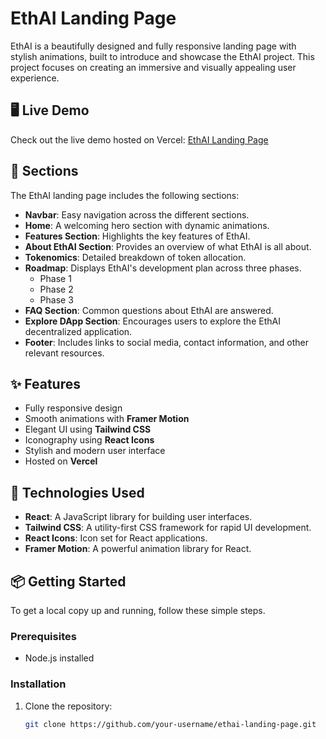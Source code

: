# EthAI Landing Page

EthAI is a beautifully designed and fully responsive landing page with stylish animations, built to introduce and showcase the EthAI project. This project focuses on creating an immersive and visually appealing user experience.

## 🖥️ Live Demo
Check out the live demo hosted on Vercel: [EthAI Landing Page](https://raviteja-salva-frontend-developer.vercel.app/)

## 📂 Sections

The EthAI landing page includes the following sections:

- **Navbar**: Easy navigation across the different sections.
- **Home**: A welcoming hero section with dynamic animations.
- **Features Section**: Highlights the key features of EthAI.
- **About EthAI Section**: Provides an overview of what EthAI is all about.
- **Tokenomics**: Detailed breakdown of token allocation.
- **Roadmap**: Displays EthAI's development plan across three phases.
  - Phase 1
  - Phase 2
  - Phase 3
- **FAQ Section**: Common questions about EthAI are answered.
- **Explore DApp Section**: Encourages users to explore the EthAI decentralized application.
- **Footer**: Includes links to social media, contact information, and other relevant resources.

## ✨ Features

- Fully responsive design
- Smooth animations with **Framer Motion**
- Elegant UI using **Tailwind CSS**
- Iconography using **React Icons**
- Stylish and modern user interface
- Hosted on **Vercel**

## 🚀 Technologies Used

- **React**: A JavaScript library for building user interfaces.
- **Tailwind CSS**: A utility-first CSS framework for rapid UI development.
- **React Icons**: Icon set for React applications.
- **Framer Motion**: A powerful animation library for React.
  
## 📦 Getting Started

To get a local copy up and running, follow these simple steps.

### Prerequisites

- Node.js installed

### Installation

1. Clone the repository:
   ```bash
   git clone https://github.com/your-username/ethai-landing-page.git
